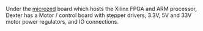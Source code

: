Under the [microzed](http://zedboard.org/product/microzed) board which hosts the Xilinx FPGA and ARM processor, Dexter has a Motor / control board with stepper drivers, 3.3V, 5V and 33V motor power regulators, and IO connections.

